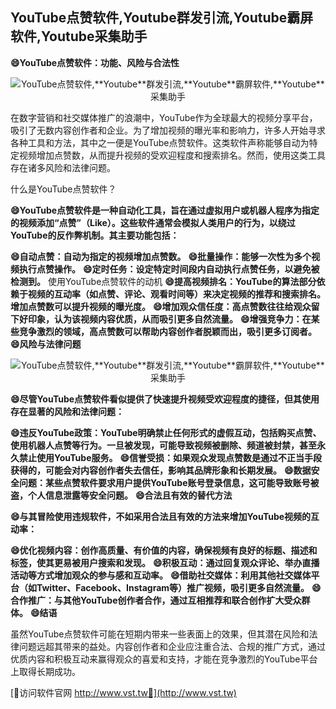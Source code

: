 ## **YouTube点赞软件,**Youtube**群发引流,**Youtube**霸屏软件,**Youtube**采集助手**

**😄YouTube点赞软件：功能、风险与合法性**

 <center><img src="https://vst.tw/MP4/tuiguang/png/0.png" alt="YouTube点赞软件,**Youtube**群发引流,**Youtube**霸屏软件,**Youtube**采集助手"></center>

在数字营销和社交媒体推广的浪潮中，YouTube作为全球最大的视频分享平台，吸引了无数内容创作者和企业。为了增加视频的曝光率和影响力，许多人开始寻求各种工具和方法，其中之一便是YouTube点赞软件。这类软件声称能够自动为特定视频增加点赞数，从而提升视频的受欢迎程度和搜索排名。然而，使用这类工具存在诸多风险和法律问题。

什么是YouTube点赞软件？

**😄YouTube点赞软件是一种自动化工具，旨在通过虚拟用户或机器人程序为指定的视频添加“点赞”（Like）。这些软件通常会模拟人类用户的行为，以绕过YouTube的反作弊机制。其主要功能包括：**

**😄自动点赞：自动为指定的视频增加点赞数。**
**😄批量操作：能够一次性为多个视频执行点赞操作。**
**😄定时任务：设定特定时间段内自动执行点赞任务，以避免被检测到。**
使用YouTube点赞软件的动机
**😄提高视频排名：YouTube的算法部分依赖于视频的互动率（如点赞、评论、观看时间等）来决定视频的推荐和搜索排名。增加点赞数可以提升视频的曝光度。**
**😄增加观众信任度：高点赞数往往给观众留下好印象，认为该视频内容优质，从而吸引更多自然流量。**
**😄增强竞争力：在某些竞争激烈的领域，高点赞数可以帮助内容创作者脱颖而出，吸引更多订阅者。**
**😄风险与法律问题**

 <center><img src="https://vst.tw/MP4/tuiguang/png/1.png" alt="YouTube点赞软件,**Youtube**群发引流,**Youtube**霸屏软件,**Youtube**采集助手"></center>

**😄尽管YouTube点赞软件看似提供了快速提升视频受欢迎程度的捷径，但其使用存在显著的风险和法律问题：**

**😄违反YouTube政策：YouTube明确禁止任何形式的虚假互动，包括购买点赞、使用机器人点赞等行为。一旦被发现，可能导致视频被删除、频道被封禁，甚至永久禁止使用YouTube服务。**
**😄信誉受损：如果观众发现点赞数是通过不正当手段获得的，可能会对内容创作者失去信任，影响其品牌形象和长期发展。**
**😄数据安全问题：某些点赞软件要求用户提供YouTube账号登录信息，这可能导致账号被盗，个人信息泄露等安全问题。**
**😄合法且有效的替代方法**

**😄与其冒险使用违规软件，不如采用合法且有效的方法来增加YouTube视频的互动率：**

**😄优化视频内容：创作高质量、有价值的内容，确保视频有良好的标题、描述和标签，使其更易被用户搜索和发现。**
**😄积极互动：通过回复观众评论、举办直播活动等方式增加观众的参与感和互动率。**
**😄借助社交媒体：利用其他社交媒体平台（如Twitter、Facebook、Instagram等）推广视频，吸引更多自然流量。**
**😄合作推广：与其他YouTube创作者合作，通过互相推荐和联合创作扩大受众群体。**
**😄结语**

虽然YouTube点赞软件可能在短期内带来一些表面上的效果，但其潜在风险和法律问题远超其带来的益处。内容创作者和企业应注重合法、合规的推广方式，通过优质内容和积极互动来赢得观众的喜爱和支持，才能在竞争激烈的YouTube平台上取得长期成功。


[👻访问软件官网 http://www.vst.tw👻](http://www.vst.tw)
